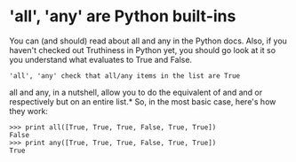 # 'all', 'any' are Python built-ins

You can (and should) read about all and any in the Python docs. Also, if you haven't checked out Truthiness in Python yet, you should go look at it so you understand what evaluates to True and False.

```
'all', 'any' check that all/any items in the list are True
```

all and any, in a nutshell, allow you to do the equivalent of and and or respectively but on an entire list.* So, in the most basic case, here's how they work:

```
>>> print all([True, True, True, False, True, True]) 
False
>>> print any([True, True, True, False, True, True])
True
```